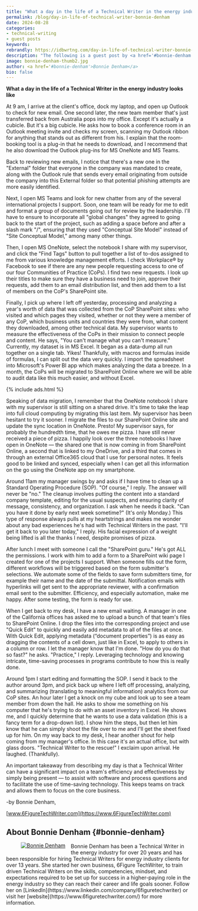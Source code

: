 ```yaml
---
title: "What a day in the life of a Technical Writer in the energy industry looks like -- Guest post by Bonnie Denham"
permalink: /blog/day-in-life-of-technical-writer-bonnie-denham
date: 2024-08-28
categories:
- technical-writing
- guest posts
keywords: 
rebrandly: https://idbwrtng.com/day-in-life-of-technical-writer-bonnie-denham
description: "The following is a guest post by <a href='#bonnie-denham'>Bonnie Denham</a>. In this post, she responds to one of the most common questions people ask about technical writing careers: what does a typical day look like for a technical writer? I find it interesting to see how the day-to-day tasks differ not only by company and industry, but by software, specializations, and company environments."
image: bonnie-denham-thumb2.jpg
author: <a href='#bonnie-denham'>Bonnie Denham</a>
bio: false
---
```


**What a day in the life of a Technical Writer in the energy industry looks like**

At 9 am, I arrive at the client's office, dock my laptop, and open up Outlook to check for new email. One second later, the new team member that's just transferred back from Australia pops into my office. Except it's actually a cubicle. But it's a big cubicle. He asks how to book a conference room in an Outlook meeting invite and checks my screen, scanning my Outlook ribbon for anything that stands out as different from his. I explain that the room-booking tool is a plug-in that he needs to download, and I recommend that he also download the Outlook plug-ins for MS OneNote and MS Teams. 

Back to reviewing new emails, I notice that there's a new one in the "External" folder that everyone in the company was mandated to create, along with the Outlook rule that sends every email originating from outside the company into this External folder so that potential phishing attempts are more easily identified. 

Next, I open MS Teams and look for new chatter from any of the several international projects I support. Soon, one team will be ready for me to edit and format a group of documents going out for review by the leadership. I'll have to ensure to incorporate all "global changes" they agreed to going back to the start of the project, such as adding a space before and after a slash mark "/", ensuring that they used "Conceptual Site Model" instead of "Site Conceptual Model," among many other things. 

Then, I open MS OneNote, select the notebook I share with my supervisor, and click the "Find Tags" button to pull together a list of to-dos assigned to me from various knowledge management efforts. I check Workplace® by Facebook to see if there are any new people requesting access to one of our four Communities of Practice (CoPs). I find two new requests. I look up their titles to make sure they have a business need to join, approve their requests, add them to an email distribution list, and then add them to a list of members on the CoP's SharePoint site. 

Finally, I pick up where I left off yesterday, processing and analyzing a year's worth of data that was collected from the CoP SharePoint sites: who visited and which pages they visited, whether or not they were a member of any CoP, which business units and countries they were from, what content they downloaded, among other technical data. My supervisor wants to measure the effectiveness of the CoPs in their mission to connect people and content. He says, "You can't manage what you can't measure." Currently, my dataset is in MS Excel. It began as a data-dump all run together on a single tab. Yikes! Thankfully, with macros and formulas inside of formulas, I can split out the data very quickly. I import the spreadsheet into Microsoft's Power BI app which makes analyzing the data a breeze. In a month, the CoPs will be migrated to SharePoint Online where we will be able to audit data like this much easier, and without Excel. 

{% include ads.html %}

Speaking of data migration, I remember that the OneNote notebook I share with my supervisor is still sitting on a shared drive. It's time to take the leap into full cloud computing by migrating this last item. My supervisor has been hesitant to try it sooner. I migrate the files to our SharePoint Online site and update the sync location in OneNote. Presto! My supervisor says, for probably the hundredth time, that he owes me pizza. I have still never received a piece of pizza. I happily look over the three notebooks I have open in OneNote &mdash; the shared one that is now coming in from SharePoint Online, a second that is linked to my OneDrive, and a third that comes in through an external Office365 cloud that I use for personal notes. It feels good to be linked and synced, especially when I can get all this information on the go using the OneNote app on my smartphone. 

Around 11am my manager swings by and asks if I have time to clean up a Standard Operating Procedure (SOP). "Of course," I reply. The answer will never be "no." The cleanup involves putting the content into a standard company template, editing for the usual suspects, and ensuring clarity of message, consistency, and organization. I ask when he needs it back. "Can you have it done by early next week sometime?" (It's only Monday.) This type of response always pulls at my heartstrings and makes me wonder about any bad experiences he's had with Technical Writers in the past. "I'll get it back to you later today," I reply. His facial expression of a weight being lifted is all the thanks I need, despite promises of pizza. 

After lunch I meet with someone I call the "SharePoint guru." He's got ALL the permissions. I work with him to add a form to a SharePoint wiki page I created for one of the projects I support. When someone fills out the form, different workflows will be triggered based on the form submitter's selections. We automate some of the fields to save form submitters time, for example their name and the date of the submittal. Notification emails with hyperlinks will get sent to the appropriate reviewer, with a confirmation email sent to the submitter. Efficiency, and especially automation, make me happy. After some testing, the form is ready for use. 

When I get back to my desk, I have a new email waiting. A manager in one of the California offices has asked me to upload a bunch of that team's files to SharePoint Online. I drop the files into the corresponding project and use "Quick Edit" to quickly and easily add metadata to all of the files at once. With Quick Edit, applying metadata (“document properties”) is as easy as dragging the contents of a cell down, just like in Excel, to apply to others in a column or row. I let the manager know that I'm done. "How do you do that so fast?" he asks. "Practice," I reply. Leveraging technology and knowing intricate, time-saving processes in programs contribute to how this is really done. 

Around 1pm I start editing and formatting the SOP. I send it back to the author around 3pm, and pick back up where I left off processing, analyzing, and summarizing (translating to meaningful information) analytics from our CoP sites. An hour later I get a knock on my cube and look up to see a team member from down the hall. He asks to show me something on his computer that he's trying to do with an asset inventory in Excel. He shows me, and I quickly determine that he wants to use a data validation (this is a fancy term for a drop-down list). I show him the steps, but then let him know that he can simply shoot the file over to me and I'll get the sheet fixed up for him. On my way back to my desk, I hear another shout for help coming from my manager's office. In this case it's an actual office, but with glass doors. "Technical Writer to the rescue!" I exclaim upon arrival. He laughed. (Thankfully). 

An important takeaway from describing my day is that a Technical Writer can have a significant impact on a team's efficiency and effectiveness by simply being present &mdash; to assist with software and process questions and to facilitate the use of time-saving technology. This keeps teams on track and allows them to focus on the core business. 

-by Bonnie Denham, 

[www.6FigureTechWriter.com](https://www.6FigureTechWriter.com)

## About Bonnie Denham {#bonnie-denham}

<figure style="float: left; margin-right: 15px; margin-top: -2px; max-width: 200px;"><a class="noCrossRef" href="https://www.6figuretechwriter.com/"><img src="{{site.media}}/bonnie-denham2.jpg" alt="Bonnie Denham" /></a></figure> Bonnie Denham has been a Technical Writer in the energy industry for over 20 years and has been responsible for hiring Technical Writers for energy industry clients for over 13 years. She started her own business, 6Figure TechWriter, to train driven Technical Writers on the skills, competencies, mindset, and expectations required to be set up for success in a higher-paying role in the energy industry so they can reach their career and life goals sooner. Follow her on [LinkedIn](https://www.linkedin.com/company/6figuretechwriter) or visit her [website](https://www.6figuretechwriter.com/) for more information.